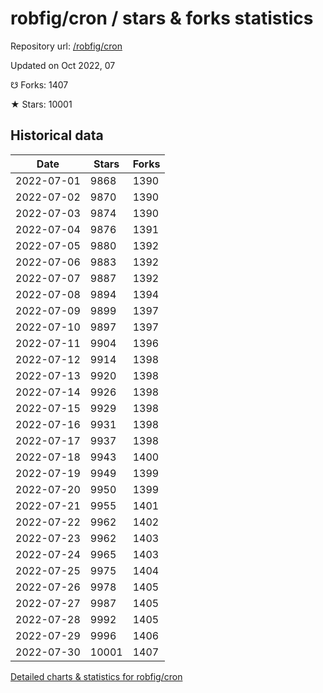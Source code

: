 # robfig/cron / stars & forks statistics

Repository url: [/robfig/cron](https://github.com/robfig/cron)

Updated on Oct 2022, 07

☋ Forks: 1407

★ Stars: 10001

## Historical data
| Date | Stars | Forks |
|------|-------|-------|
| 2022-07-01 | 9868 | 1390 | 
| 2022-07-02 | 9870 | 1390 | 
| 2022-07-03 | 9874 | 1390 | 
| 2022-07-04 | 9876 | 1391 | 
| 2022-07-05 | 9880 | 1392 | 
| 2022-07-06 | 9883 | 1392 | 
| 2022-07-07 | 9887 | 1392 | 
| 2022-07-08 | 9894 | 1394 | 
| 2022-07-09 | 9899 | 1397 | 
| 2022-07-10 | 9897 | 1397 | 
| 2022-07-11 | 9904 | 1396 | 
| 2022-07-12 | 9914 | 1398 | 
| 2022-07-13 | 9920 | 1398 | 
| 2022-07-14 | 9926 | 1398 | 
| 2022-07-15 | 9929 | 1398 | 
| 2022-07-16 | 9931 | 1398 | 
| 2022-07-17 | 9937 | 1398 | 
| 2022-07-18 | 9943 | 1400 | 
| 2022-07-19 | 9949 | 1399 | 
| 2022-07-20 | 9950 | 1399 | 
| 2022-07-21 | 9955 | 1401 | 
| 2022-07-22 | 9962 | 1402 | 
| 2022-07-23 | 9962 | 1403 | 
| 2022-07-24 | 9965 | 1403 | 
| 2022-07-25 | 9975 | 1404 | 
| 2022-07-26 | 9978 | 1405 | 
| 2022-07-27 | 9987 | 1405 | 
| 2022-07-28 | 9992 | 1405 | 
| 2022-07-29 | 9996 | 1406 | 
| 2022-07-30 | 10001 | 1407 | 


[Detailed charts & statistics for robfig/cron](https://reviewgithub.com/rep/robfig/cron)
